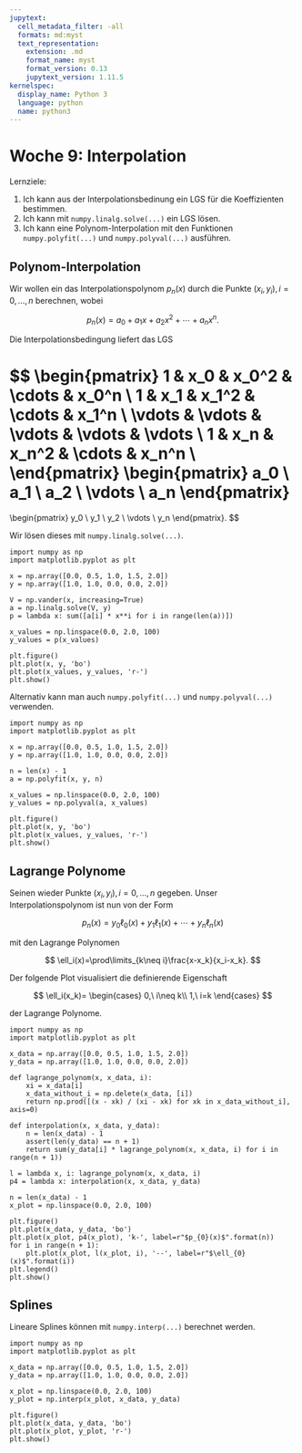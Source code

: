 ```yaml
---
jupytext:
  cell_metadata_filter: -all
  formats: md:myst
  text_representation:
    extension: .md
    format_name: myst
    format_version: 0.13
    jupytext_version: 1.11.5
kernelspec:
  display_name: Python 3
  language: python
  name: python3
---
```


# Woche 9: Interpolation

Lernziele:

1. Ich kann aus der Interpolationsbedinung ein LGS für die Koeffizienten bestimmen.
2. Ich kann mit `numpy.linalg.solve(...)` ein LGS lösen.
3. Ich kann eine Polynom-Interpolation mit den Funktionen `numpy.polyfit(...)` und `numpy.polyval(...)` ausführen.

## Polynom-Interpolation

Wir wollen ein das Interpolationspolynom $p_n(x)$ durch die Punkte $(x_i,y_i),i=0,\ldots,n$ berechnen, wobei

$$
p_n(x)=a_0+a_1x+a_2x^2+\cdots+a_nx^n.
$$

Die Interpolationsbedingung liefert das LGS

$$
\begin{pmatrix}
    1 & x_0 & x_0^2 & \cdots & x_0^n \\
    1 & x_1 & x_1^2 & \cdots & x_1^n \\
    \vdots & \vdots & \vdots & \vdots & \vdots \\
    1 & x_n & x_n^2 & \cdots & x_n^n \\
\end{pmatrix}
\begin{pmatrix}
    a_0 \\
    a_1 \\
    a_2 \\
    \vdots \\
    a_n
\end{pmatrix}
=
\begin{pmatrix}
    y_0 \\
    y_1 \\
    y_2 \\
    \vdots \\
    y_n
\end{pmatrix}.
$$

Wir lösen dieses mit `numpy.linalg.solve(...)`.

```{code-cell} ipython3
import numpy as np
import matplotlib.pyplot as plt

x = np.array([0.0, 0.5, 1.0, 1.5, 2.0])
y = np.array([1.0, 1.0, 0.0, 0.0, 2.0])

V = np.vander(x, increasing=True)
a = np.linalg.solve(V, y)
p = lambda x: sum([a[i] * x**i for i in range(len(a))])

x_values = np.linspace(0.0, 2.0, 100)
y_values = p(x_values)

plt.figure()
plt.plot(x, y, 'bo')
plt.plot(x_values, y_values, 'r-')
plt.show()
```

Alternativ kann man auch `numpy.polyfit(...)` und `numpy.polyval(...)` verwenden.

```{code-cell} ipython3
import numpy as np
import matplotlib.pyplot as plt

x = np.array([0.0, 0.5, 1.0, 1.5, 2.0])
y = np.array([1.0, 1.0, 0.0, 0.0, 2.0])

n = len(x) - 1
a = np.polyfit(x, y, n)

x_values = np.linspace(0.0, 2.0, 100)
y_values = np.polyval(a, x_values)

plt.figure()
plt.plot(x, y, 'bo')
plt.plot(x_values, y_values, 'r-')
plt.show()
```

## Lagrange Polynome

Seinen wieder Punkte $(x_i,y_i),i=0,\ldots,n$ gegeben.
Unser Interpolationspolynom ist nun von der Form

$$
p_n(x)=y_0\ell_0(x)+y_1\ell_1(x)+\cdots+y_n\ell_n(x)
$$

mit den Lagrange Polynomen

$$
\ell_i(x)=\prod\limits_{k\neq i}\frac{x-x_k}{x_i-x_k}.
$$

Der folgende Plot visualisiert die definierende Eigenschaft

$$
\ell_i(x_k)=
\begin{cases}
0,\ i\neq k\\
1,\ i=k
\end{cases}
$$

der Lagrange Polynome.

```{code-cell} ipython3
import numpy as np
import matplotlib.pyplot as plt

x_data = np.array([0.0, 0.5, 1.0, 1.5, 2.0])
y_data = np.array([1.0, 1.0, 0.0, 0.0, 2.0])

def lagrange_polynom(x, x_data, i):
    xi = x_data[i]
    x_data_without_i = np.delete(x_data, [i])
    return np.prod([(x - xk) / (xi - xk) for xk in x_data_without_i], axis=0)
    
def interpolation(x, x_data, y_data):
    n = len(x_data) - 1
    assert(len(y_data) == n + 1)
    return sum(y_data[i] * lagrange_polynom(x, x_data, i) for i in range(n + 1))

l = lambda x, i: lagrange_polynom(x, x_data, i)
p4 = lambda x: interpolation(x, x_data, y_data)

n = len(x_data) - 1
x_plot = np.linspace(0.0, 2.0, 100)

plt.figure()
plt.plot(x_data, y_data, 'bo')
plt.plot(x_plot, p4(x_plot), 'k-', label=r"$p_{0}(x)$".format(n))
for i in range(n + 1):
	plt.plot(x_plot, l(x_plot, i), '--', label=r"$\ell_{0}(x)$".format(i))
plt.legend()
plt.show()
```

## Splines

Lineare Splines können mit `numpy.interp(...)` berechnet werden.

```{code-cell} ipython3
import numpy as np
import matplotlib.pyplot as plt

x_data = np.array([0.0, 0.5, 1.0, 1.5, 2.0])
y_data = np.array([1.0, 1.0, 0.0, 0.0, 2.0])

x_plot = np.linspace(0.0, 2.0, 100)
y_plot = np.interp(x_plot, x_data, y_data)

plt.figure()
plt.plot(x_data, y_data, 'bo')
plt.plot(x_plot, y_plot, 'r-')
plt.show()
```
